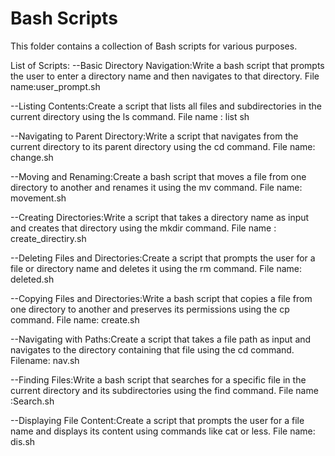 # Bash Scripts

This folder contains a collection of Bash scripts for various purposes.

List of Scripts:
--Basic Directory Navigation:Write a bash script that prompts the user to enter a directory name and then navigates to that directory.
File name:user_prompt.sh

--Listing Contents:Create a script that lists all files and subdirectories in the current directory using the ls command.
File name : list sh

--Navigating to Parent Directory:Write a script that navigates from the current directory to its parent directory using the cd command.
File name: change.sh

--Moving and Renaming:Create a bash script that moves a file from one directory to another and renames it using the mv command.
File name: movement.sh

--Creating Directories:Write a script that takes a directory name as input and creates that directory using the mkdir command.
File name : create_directiry.sh

--Deleting Files and Directories:Create a script that prompts the user for a file or directory name and deletes it using the rm command.
File name: deleted.sh

--Copying Files and Directories:Write a bash script that copies a file from one directory to another and preserves its permissions using the cp command.
File name: create.sh

--Navigating with Paths:Create a script that takes a file path as input and navigates to the directory containing that file using the cd command.
Filename: nav.sh

--Finding Files:Write a bash script that searches for a specific file in the current directory and its subdirectories using the find command.
File name :Search.sh

--Displaying File Content:Create a script that prompts the user for a file name and displays its content using commands like cat or less.
File name: dis.sh



